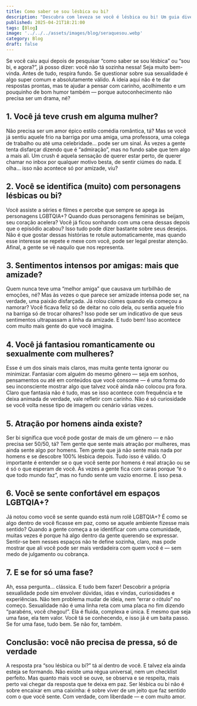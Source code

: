 ```yaml
---
title: Como saber se sou lésbica ou bi? 
description: "Descubra com leveza se você é lésbica ou bi! Um guia divertido, acolhedor e sem pressa pra te ajudar a entender sua sexualidade."
published: 2025-04-21T18:21:00
tags: [Blog]
image: '../../../assets/images/blog/seraquesou.webp'
category: Blog
draft: false
---
```


Se você caiu aqui depois de pesquisar “como saber se sou lésbica” ou “sou bi, e agora?”, já posso dizer: você não tá sozinha nessa! Seja muito bem-vinda. Antes de tudo, respira fundo. Se questionar sobre sua sexualidade é algo super comum e absolutamente válido. A ideia aqui não é te dar respostas prontas, mas te ajudar a pensar com carinho, acolhimento e um pouquinho de bom humor também — porque autoconhecimento não precisa ser um drama, né?

## 1. Você já teve crush em alguma mulher?
Não precisa ser um amor épico estilo comédia romântica, tá? Mas se você já sentiu aquele frio na barriga por uma amiga, uma professora, uma colega de trabalho ou até uma celebridade... pode ser um sinal. Às vezes a gente tenta disfarçar dizendo que é “admiração”, mas no fundo sabe que tem algo a mais ali. Um crush é aquela sensação de querer estar perto, de querer chamar no inbox por qualquer motivo besta, de sentir ciúmes do nada. E olha... isso não acontece só por amizade, viu?

## 2. Você se identifica (muito) com personagens lésbicas ou bi?
Você assiste a séries e filmes e percebe que sempre se apega às personagens LGBTQIA+? Quando duas personagens femininas se beijam, seu coração acelera? Você já ficou sonhando com uma cena dessas depois que o episódio acabou? Isso tudo pode dizer bastante sobre seus desejos. Não é que gostar dessas histórias te rotule automaticamente, mas quando esse interesse se repete e mexe com você, pode ser legal prestar atenção. Afinal, a gente se vê naquilo que nos representa.

## 3. Sentimentos intensos por amigas: mais que amizade?
Quem nunca teve uma “melhor amiga” que causava um turbilhão de emoções, né? Mas às vezes o que parece ser amizade intensa pode ser, na verdade, uma paixão disfarçada. Já rolou ciúmes quando ela começou a namorar? Você ficava feliz só de deitar no colo dela, ou sentia aquele frio na barriga só de trocar olhares? Isso pode ser um indicativo de que seus sentimentos ultrapassam a linha da amizade. E tudo bem! Isso acontece com muito mais gente do que você imagina.

## 4. Você já fantasiou romanticamente ou sexualmente com mulheres?
Esse é um dos sinais mais claros, mas muita gente tenta ignorar ou minimizar. Fantasiar com alguém do mesmo gênero — seja em sonhos, pensamentos ou até em conteúdos que você consome — é uma forma do seu inconsciente mostrar algo que talvez você ainda não colocou pra fora. Claro que fantasia não é tudo, mas se isso acontece com frequência e te deixa animada de verdade, vale refletir com carinho. Não é só curiosidade se você volta nesse tipo de imagem ou cenário várias vezes.

## 5. Atração por homens ainda existe?
Ser bi significa que você pode gostar de mais de um gênero — e não precisa ser 50/50, tá? Tem gente que sente mais atração por mulheres, mas ainda sente algo por homens. Tem gente que já não sente mais nada por homens e se descobre 100% lésbica depois. Tudo isso é válido. O importante é entender se o que você sente por homens é real atração ou se é só o que esperam de você. Às vezes a gente fica com caras porque “é o que todo mundo faz”, mas no fundo sente um vazio enorme. E isso pesa.

## 6. Você se sente confortável em espaços LGBTQIA+?
Já notou como você se sente quando está num rolê LGBTQIA+? É como se algo dentro de você ficasse em paz, como se aquele ambiente fizesse mais sentido? Quando a gente começa a se identificar com uma comunidade, muitas vezes é porque há algo dentro da gente querendo se expressar. Sentir-se bem nesses espaços não te define sozinha, claro, mas pode mostrar que ali você pode ser mais verdadeira com quem você é — sem medo de julgamento ou cobrança.

## 7. E se for só uma fase?
Ah, essa pergunta... clássica. E tudo bem fazer! Descobrir a própria sexualidade pode sim envolver dúvidas, idas e vindas, curiosidades e experiências. Não tem problema mudar de ideia, nem “errar o rótulo” no começo. Sexualidade não é uma linha reta com uma placa no fim dizendo “parabéns, você chegou!”. Ela é fluida, complexa e única. E mesmo que seja uma fase, ela tem valor. Você tá se conhecendo, e isso já é um baita passo. Se for uma fase, tudo bem. Se não for, também.

## Conclusão: você não precisa de pressa, só de verdade
A resposta pra “sou lésbica ou bi?” tá aí dentro de você. E talvez ela ainda esteja se formando. Não existe uma régua universal, nem um checklist perfeito. Mas quanto mais você se ouve, se observa e se respeita, mais perto vai chegar da resposta que te deixa em paz. Ser lésbica ou bi não é sobre encaixar em uma caixinha: é sobre viver de um jeito que faz sentido com o que você sente. Com verdade, com liberdade — e com muito amor.

